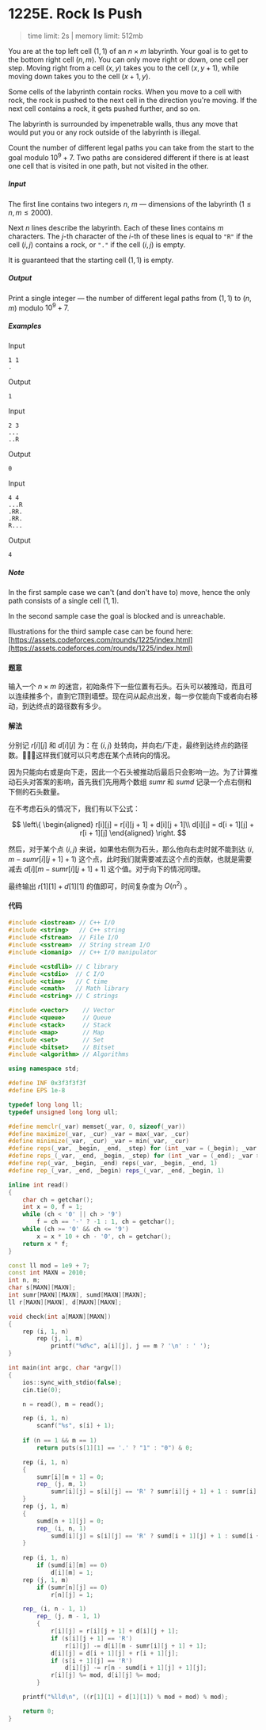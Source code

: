 # 1225E. Rock Is Push

> time limit: 2s | memory limit: 512mb

You are at the top left cell $(1, 1)$ of an $n \times m$ labyrinth. Your goal is to get to the bottom right cell $(n, m)$. You can only move right or down, one cell per step. Moving right from a cell $(x, y)$ takes you to the cell $(x, y + 1)$, while moving down takes you to the cell $(x + 1, y)$.

Some cells of the labyrinth contain rocks. When you move to a cell with rock, the rock is pushed to the next cell in the direction you're moving. If the next cell contains a rock, it gets pushed further, and so on.

The labyrinth is surrounded by impenetrable walls, thus any move that would put you or any rock outside of the labyrinth is illegal.

Count the number of different legal paths you can take from the start to the goal modulo $10^9 + 7$. Two paths are considered different if there is at least one cell that is visited in one path, but not visited in the other.

##### Input

The first line contains two integers $n$, $m$ — dimensions of the labyrinth ($1 \leq n, m \leq 2000$).

Next $n$ lines describe the labyrinth. Each of these lines contains $m$ characters. The $j$-th character of the $i$-th of these lines is equal to `"R"` if the cell $(i, j)$ contains a rock, or `"."` if the cell $(i, j)$ is empty.

It is guaranteed that the starting cell $(1, 1)$ is empty.

##### Output

Print a single integer — the number of different legal paths from $(1, 1)$ to $(n, m)$ modulo $10^9 + 7$.

##### Examples

Input
```text
1 1
.
```
Output
```text
1
```

Input
```text
2 3
...
..R
```
Output
```text
0
```

Input
```text
4 4
...R
.RR.
.RR.
R...
```
Output
```text
4
```

##### Note

In the first sample case we can't (and don't have to) move, hence the only path consists of a single cell $(1, 1)$.

In the second sample case the goal is blocked and is unreachable.

Illustrations for the third sample case can be found here: [https://assets.codeforces.com/rounds/1225/index.html](https://assets.codeforces.com/rounds/1225/index.html)

#### 题意

输入一个 $n \times m$ 的迷宫，初始条件下一些位置有石头。石头可以被推动，而且可以连续推多个，直到它顶到墙壁。现在问从起点出发，每一步仅能向下或者向右移动，到达终点的路径数有多少。

#### 解法

分别记 $r[i][j]$ 和 $d[i][j]$ 为：在 $(i, j)$ 处转向，并向右/下走，最终到达终点的路径数。这样我们就可以只考虑在某个点转向的情况。

因为只能向右或是向下走，因此一个石头被推动后最后只会影响一边。为了计算推动石头对答案的影响，首先我们先用两个数组 $sumr$ 和 $sumd$ 记录一个点右侧和下侧的石头数量。

在不考虑石头的情况下，我们有以下公式：

$$
\left\{
\begin{aligned}
r[i][j] = r[i][j + 1] + d[i][j + 1]\\
d[i][j] = d[i + 1][j] + r[i + 1][j]
\end{aligned}
\right.
$$

然后，对于某个点 $(i, j)$ 来说，如果他右侧为石头，那么他向右走时就不能到达 $(i, m - sumr[i][j + 1] + 1)$ 这个点，此时我们就需要减去这个点的贡献，也就是需要减去 $d[i][m - sumr[i][j + 1] + 1]$ 这个值。对于向下的情况同理。

最终输出 $r[1][1] + d[1][1]$ 的值即可，时间复杂度为 $O(n^2)$ 。

#### 代码

```cpp
#include <iostream> // C++ I/O
#include <string>   // C++ string
#include <fstream>  // File I/O
#include <sstream>  // String stream I/O
#include <iomanip>  // C++ I/O manipulator

#include <cstdlib> // C library
#include <cstdio>  // C I/O
#include <ctime>   // C time
#include <cmath>   // Math library
#include <cstring> // C strings

#include <vector>    // Vector
#include <queue>     // Queue
#include <stack>     // Stack
#include <map>       // Map
#include <set>       // Set
#include <bitset>    // Bitset
#include <algorithm> // Algorithms

using namespace std;

#define INF 0x3f3f3f3f
#define EPS 1e-8

typedef long long ll;
typedef unsigned long long ull;

#define memclr(_var) memset(_var, 0, sizeof(_var))
#define maximize(_var, _cur) _var = max(_var, _cur)
#define minimize(_var, _cur) _var = min(_var, _cur)
#define reps(_var, _begin, _end, _step) for (int _var = (_begin); _var <= (_end); _var += (_step))
#define reps_(_var, _end, _begin, _step) for (int _var = (_end); _var >= (_begin); _var -= (_step))
#define rep(_var, _begin, _end) reps(_var, _begin, _end, 1)
#define rep_(_var, _end, _begin) reps_(_var, _end, _begin, 1)

inline int read()
{
    char ch = getchar();
    int x = 0, f = 1;
    while (ch < '0' || ch > '9')
        f = ch == '-' ? -1 : 1, ch = getchar();
    while (ch >= '0' && ch <= '9')
        x = x * 10 + ch - '0', ch = getchar();
    return x * f;
}

const ll mod = 1e9 + 7;
const int MAXN = 2010;
int n, m;
char s[MAXN][MAXN];
int sumr[MAXN][MAXN], sumd[MAXN][MAXN];
ll r[MAXN][MAXN], d[MAXN][MAXN];

void check(int a[MAXN][MAXN])
{
    rep (i, 1, n)
        rep (j, 1, m)
            printf("%d%c", a[i][j], j == m ? '\n' : ' ');
}

int main(int argc, char *argv[])
{
    ios::sync_with_stdio(false);
    cin.tie(0);

    n = read(), m = read();

    rep (i, 1, n)
        scanf("%s", s[i] + 1);
    
    if (n == 1 && m == 1)
        return puts(s[1][1] == '.' ? "1" : "0") & 0;

    rep (i, 1, n)
    {
        sumr[i][m + 1] = 0;
        rep_ (j, m, 1)
            sumr[i][j] = s[i][j] == 'R' ? sumr[i][j + 1] + 1 : sumr[i][j + 1];
    }
    rep (j, 1, m)
    {
        sumd[n + 1][j] = 0;
        rep_ (i, n, 1)
            sumd[i][j] = s[i][j] == 'R' ? sumd[i + 1][j] + 1 : sumd[i + 1][j];
    }
    
    rep (i, 1, n)
        if (sumd[i][m] == 0)
            d[i][m] = 1;
    rep (j, 1, m)
        if (sumr[n][j] == 0)
            r[n][j] = 1;

    rep_ (i, n - 1, 1)
        rep_ (j, m - 1, 1)
        {
            r[i][j] = r[i][j + 1] + d[i][j + 1];
            if (s[i][j + 1] == 'R')
                r[i][j] -= d[i][m - sumr[i][j + 1] + 1];
            d[i][j] = d[i + 1][j] + r[i + 1][j];
            if (s[i + 1][j] == 'R')
                d[i][j] -= r[n - sumd[i + 1][j] + 1][j];
            r[i][j] %= mod, d[i][j] %= mod;
        }

    printf("%lld\n", ((r[1][1] + d[1][1]) % mod + mod) % mod);

    return 0;
}
```